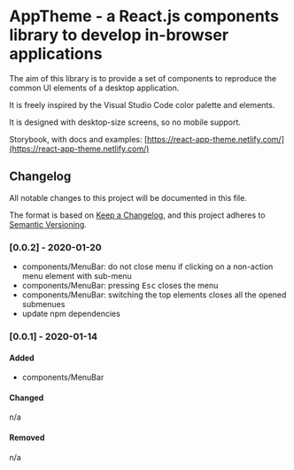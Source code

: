# AppTheme - a React.js components library to develop in-browser applications

The aim of this library is to provide a set of components to reproduce the common UI elements of a desktop application.

It is freely inspired by the Visual Studio Code color palette and elements.

It is designed with desktop-size screens, so no mobile support.

Storybook, with docs and examples: [https://react-app-theme.netlify.com/](https://react-app-theme.netlify.com/)

## Changelog
All notable changes to this project will be documented in this file.

The format is based on [Keep a Changelog](https://keepachangelog.com/en/1.0.0/),
and this project adheres to [Semantic Versioning](https://semver.org/spec/v2.0.0.html).

### [0.0.2] - 2020-01-20
- components/MenuBar: do not close menu if clicking on a non-action menu element with sub-menu
- components/MenuBar: pressing <kbd>Esc</kbd> closes the menu
- components/MenuBar: switching the top elements closes all the opened submenues
- update npm dependencies

### [0.0.1] - 2020-01-14
#### Added
- components/MenuBar

#### Changed
n/a
#### Removed
n/a